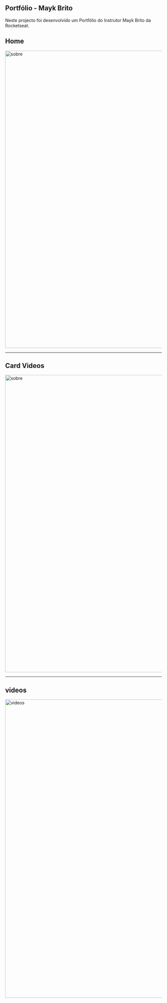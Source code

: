  ## Portfólio - Mayk Brito
 Neste projecto foi desenvolvido um Portfólio do Instrutor Mayk Brito da Rocketseat. 
 ##
 ## Home
 <img width="953" alt="sobre" src="https://user-images.githubusercontent.com/26737849/85082611-d6d19100-b1a5-11ea-892c-6c08a87aa92d.PNG">
 <hr>
 
  ## Card Videos
 <img width="953" alt="sobre" src="https://user-images.githubusercontent.com/26737849/85082611-d6d19100-b1a5-11ea-892c-6c08a87aa92d.PNG">
 <hr>
 
  ## videos
<img width="956" alt="videos" src="https://user-images.githubusercontent.com/26737849/85084816-48acd900-b1ac-11ea-9f1e-56beaf46c5f1.PNG">
 
 
 
 

